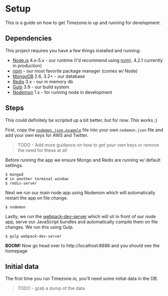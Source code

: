 # Setup

This is a guide on how to get Timezone.io up and running for development.

## Dependencies

This project requires you have a few things installed and running:

- [Node.js](https://nodejs.org/en/) 4.x-5.x - our runtime (I'd recommend using
[nvm](https://github.com/creationix/nvm)), 4.2.1 currently in production)
- [npm](https://www.npmjs.com/package/npm) - our most favorite package manager
(comes w/ Node)
- [MongoDB](https://www.mongodb.org/) 2.6, 3.2+ - our database
- [Redis](http://redis.io/) 3.x - our in memory db
- [Gulp](https://www.npmjs.com/package/gulp) 3.9 - our build system
- [Nodemon](https://www.npmjs.com/package/nodemon) 1.x - for running node in development

## Steps

This could definitely be scripted up a bit better, but for now. This works ;)

First, copy the [`nodemon.json.example`](https://github.com/timezoneio/timezoneio/blob/master/nodemon.json.example)
file into your own `nodemon.json` file and add your own keys for AWS and Twitter.
> TODO - Add more guidance on how to get your own keys or remove the need for
these at all


Before running the app we ensure Mongo and Redis are running w/ default settings.

```shell
$ mongod
# in another terminal window
$ redis-server
```

Next we run our main node app using Nodemon which will automatically restart the
app on file change.

```shell
$ nodemon
```

Lastly, we run the [webpack-dev-server](https://webpack.github.io/docs/webpack-dev-server.html)
which will sit in front of our node app, serve our JavaScript bundles and
automatically compile them on file changes. We run this using Gulp.

```shell
$ gulp webpack-dev-server
```

**BOOM!** Now go head over to http://localhost:8888 and you should see the homepage

## Initial data

The first time you run Timezone.io, you'll need some initial data in the DB.

> TODO - grab a dump of the data

